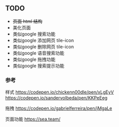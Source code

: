 <!--
 * @Author: your name
 * @Date: 2021-10-14 13:37:50
 * @LastEditTime: 2021-10-14 15:30:13
 * @LastEditors: Please set LastEditors
 * @Description: In User Settings Edit
 * @FilePath: /grammyli/search/README.md
-->


## TODO

- ~~页面 html 结构~~
- 美化页面
- 类似google 搜索功能
- 类似google 添加网页 tile-icon
- 类似google 删除网页 tile-icon
- 类似google 语音搜索功能
- 类似google 拖拽功能
- 类似google 搜索提示功能

### 参考

样式
https://codepen.io/chickenn00dle/pen/xLgEyV
https://codepen.io/sandervolbeda/pen/KKPeEeg

拖拽
https://codepen.io/gabrielferreira/pen/jMgaLe

页面功能
https://sea.team/